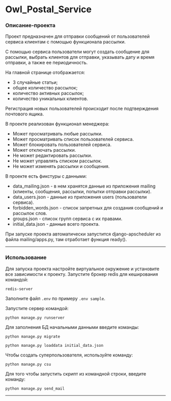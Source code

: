 # Owl_Postal_Service

### Описание-проекта
 Проект предназначен для отправки сообщений от пользователей сервиса клиентам с помощью функционала рассылки. 

С помощью сервиса пользователи могут создать сообщение для рассылки, выбрать клиентов для отправки, указывать дату и время отправки, а также ее периодичность.

На главной странице отображается:
- 3 случайные статьи;
- общее количество рассылок;
- количество активных рассылок;
- количество уникальных клиентов.

Регистрация новых пользователей происходит после подтверждения почтового ящика.

 В проекте реализован функционал менеджера:
- Может просматривать любые рассылки.
- Может просматривать список пользователей сервиса.
- Может блокировать пользователей сервиса.
- Может отключать рассылки.
- Не может редактировать рассылки.
- Не может управлять списком рассылок.
- Не может изменять рассылки и сообщения.

В проекте есть фикстуры с данными:

- data_mailing.json - в нем хранятся данные из приложения mailing (клиенты, сообщения, рассылки, попытки отправки рассылки).
- data_users.json - данные из приложения users (пользователи сервиса).
- forbidden_words.json - список запретных для создания сообщений и рассылок слов.
- groups.json - список групп сервиса с их правами.
- initial_data.json - данные всего проекта.


При запуске проекта автоматически запустится django-apscheduler из файла mailing/apps.py, там отработает функция ready(). 

----------------------------------------------------------------
### Использование

Для запуска проекта настройте виртуальное окружение и установите все зависимости к проекту. Запустите брокер redis для кеширования командой: 
```commandline
redis-server
```
Заполните файл `.env` по примеру `.env sample`.


Запустите сервер командой:
```commandline
python manage.py runserver
```

Для заполнения БД начальными данными введите команды:
```commandline
python manage.py migrate
```
```commandline
python manage.py loaddata initial_data.json
```

Чтобы создать суперпользователя, используйте команду:
```commandline
python manage.py csu
```

Для того чтобы запустить скрипт из командной строки, введите команду:
```commandline
python manage.py send_mail
```


----------------------------------------------------------------
